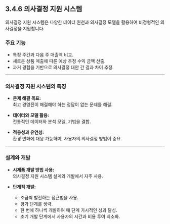 ## 3.4.6 의사결정 지원 시스템

의사결정 지원 시스템은 다양한 데이터 원천과 의사결정 모델을 활용하여 비정형적인 의사결정을 지원합니다.

### 주요 기능

- 특정 주간과 다음 주 매출액 비교.
- 새로운 상품 매출에 따른 예상 추정 수익 금액 산출.
- 과거 경험을 기반으로 의사결정 대안 간 결과 차이 추정.

---

### 의사결정 지원 시스템의 특징

- **문제 해결 목표:**  
  최고 경영진이 해결해야 하는 정답이 없는 문제를 해결.

- **데이터와 모델 활용:**  
  전통적인 데이터와 분석 모델, 기법을 결합.

- **적응성과 유연성:**  
  환경 변화에 대응 가능하며, 사용자의 의사결정 방법이 중요.

---

### 설계와 개발

- **시제품 개발 방법 사용:**  
  의사결정 지원 시스템 설계와 개발에서 자주 사용.

- **단계적 개발:**  
  - 조금씩 발전하는 접근법을 사용.  
  - 평가 단계를 생략.  
  - 한 번에 하나씩 개발하여 매 단계 가시적인 성과 달성.  
  - 초기 개발 단계에서 사용자의 시간과 비용 투여 최소화.
